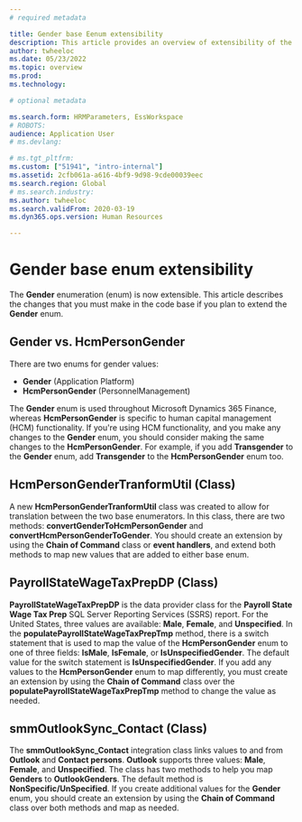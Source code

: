 ```yaml
---
# required metadata

title: Gender base Eenum extensibility
description: This article provides an overview of extensibility of the Gender base enumeration (enum).
author: twheeloc
ms.date: 05/23/2022
ms.topic: overview
ms.prod: 
ms.technology: 

# optional metadata

ms.search.form: HRMParameters, EssWorkspace
# ROBOTS: 
audience: Application User
# ms.devlang: 

# ms.tgt_pltfrm: 
ms.custom: ["51941", "intro-internal"]
ms.assetid: 2cfb061a-a616-4bf9-9d98-9cde00039eec
ms.search.region: Global
# ms.search.industry: 
ms.author: twheeloc
ms.search.validFrom: 2020-03-19
ms.dyn365.ops.version: Human Resources

---
```

# Gender base enum extensibility

The **Gender** enumeration (enum) is now extensible. This article describes the changes that you must make in the code base if you plan to extend the **Gender** enum.

## Gender vs. HcmPersonGender

There are two enums for gender values:

- **Gender** (Application Platform)
- **HcmPersonGender** (PersonnelManagement)

The **Gender** enum is used throughout Microsoft Dynamics 365 Finance, whereas **HcmPersonGender** is specific to human capital management (HCM) functionality. If you're using HCM functionality, and you make any changes to the **Gender** enum, you should consider making the same changes to the **HcmPersonGender**. For example, if you add **Transgender** to the **Gender** enum, add **Transgender** to the **HcmPersonGender** enum too.

## HcmPersonGenderTranformUtil (Class)

A new **HcmPersonGenderTranformUtil** class was created to allow for translation between the two base enumerators. In this class, there are two methods: **convertGenderToHcmPersonGender** and **convertHcmPersonGenderToGender**. You should create an extension by using the **Chain of Command** class or **event handlers**, and extend both methods to map new values that are added to either base enum.

## PayrollStateWageTaxPrepDP (Class)

**PayrollStateWageTaxPrepDP** is the data provider class for the **Payroll State Wage Tax Prep** SQL Server Reporting Services (SSRS) report. For the United States, three values are available: **Male**, **Female**, and **Unspecified**. In the **populatePayrollStateWageTaxPrepTmp** method, there is a switch statement that is used to map the value of the **HcmPersonGender** enum to one of three fields: **IsMale**, **IsFemale**, or **IsUnspecifiedGender**. The default value for the switch statement is **IsUnspecifiedGender**. If you add any values to the **HcmPersonGender** enum to map differently, you must create an extension by using the **Chain of Command** class over the **populatePayrollStateWageTaxPrepTmp** method to change the value as needed.

## smmOutlookSync_Contact (Class)

The **smmOutlookSync_Contact** integration class links values to and from **Outlook** and **Contact persons**. **Outlook** supports three values: **Male**, **Female**, and **Unspecified**. The class has two methods to help you map **Genders** to **OutlookGenders**. The default method is **NonSpecific/UnSpecified**. If you create additional values for the **Gender** enum, you should create an extension by using the **Chain of Command** class over both methods and map as needed.
